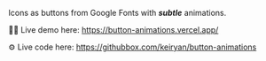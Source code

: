 Icons as buttons from Google Fonts with __*subtle*__ animations.

🧑‍💻 Live demo here: https://button-animations.vercel.app/

⚙️ Live code here: https://githubbox.com/keiryan/button-animations
